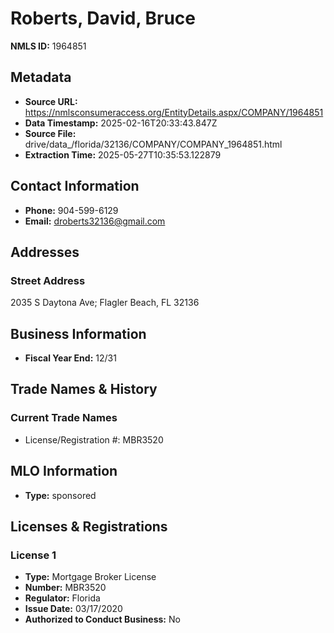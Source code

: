 # Roberts, David, Bruce

**NMLS ID:** 1964851

## Metadata
- **Source URL:** https://nmlsconsumeraccess.org/EntityDetails.aspx/COMPANY/1964851
- **Data Timestamp:** 2025-02-16T20:33:43.847Z
- **Source File:** drive/data_/florida/32136/COMPANY/COMPANY_1964851.html
- **Extraction Time:** 2025-05-27T10:35:53.122879

## Contact Information
- **Phone:** 904-599-6129
- **Email:** droberts32136@gmail.com

## Addresses
### Street Address
2035 S Daytona Ave; Flagler Beach, FL 32136

## Business Information
- **Fiscal Year End:** 12/31

## Trade Names & History
### Current Trade Names
- License/Registration #: MBR3520

## MLO Information
- **Type:** sponsored

## Licenses & Registrations

### License 1
- **Type:** Mortgage Broker License
- **Number:** MBR3520
- **Regulator:** Florida
- **Issue Date:** 03/17/2020
- **Authorized to Conduct Business:** No

